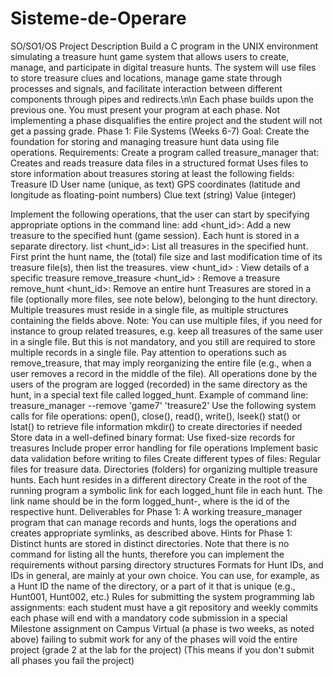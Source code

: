 # Sisteme-de-Operare
SO/SO1/OS Project Description
Build a C program in the UNIX environment simulating a treasure hunt game system that allows users to create, manage, and participate in digital treasure hunts. The system will use files to store treasure clues and locations, manage game state through processes and signals, and facilitate interaction between different components through pipes and redirects.\n\n
Each phase builds upon the previous one. You must present your program at each phase. Not implementing a phase disqualifies the entire project and the student will not get a passing grade.
Phase 1: File Systems (Weeks 6-7)
Goal: Create the foundation for storing and managing treasure hunt data using file operations.
Requirements:
Create a program called treasure_manager that:
Creates and reads treasure data files in a structured format
Uses files to store information about treasures storing at least the following fields:
Treasure ID
User name (unique, as text)
GPS coordinates (latitude and longitude as floating-point numbers)
Clue text (string)
Value (integer)

Implement the following operations, that the user can start by specifying appropriate options in the command line:
add <hunt_id>: Add a new treasure to the specified hunt (game session). Each hunt is stored in a separate directory.
list <hunt_id>: List all treasures in the specified hunt. First print the hunt name, the (total) file size and last modification time of its treasure file(s), then list the treasures.
view <hunt_id> <id>: View details of a specific treasure
remove_treasure <hunt_id> <id>: Remove a treasure 
remove_hunt <hunt_id>: Remove an entire hunt
Treasures are stored in a file (optionally more files, see note below), belonging to the hunt directory. Multiple treasures must reside in a single file, as multiple structures containing the fields above. Note: You can use multiple files, if you need for instance to group related treasures, e.g. keep all treasures of the same user in a single file. But this is not mandatory, and you still are required to store multiple records in a single file. Pay attention to operations such as remove_treasure, that may imply reorganizing the entire file (e.g., when a user removes a record in the middle of the file).
All operations done by the users of the program are logged (recorded) in the same directory as the hunt, in a special text file called logged_hunt.
Example of command line:
treasure_manager --remove 'game7' 'treasure2'
Use the following system calls for file operations:
open(), close(), read(), write(), lseek()
stat() or lstat() to retrieve file information
mkdir() to create directories if needed
Store data in a well-defined binary format:
Use fixed-size records for treasures
Include proper error handling for file operations
Implement basic data validation before writing to files
Create different types of files:
Regular files for treasure data.
Directories (folders) for organizing multiple treasure hunts. Each hunt resides in a different directory
Create in the root of the running program a symbolic link for each logged_hunt file in each hunt. The link name should be in the form logged_hunt-<ID>, where <ID> is the id of the respective hunt.
Deliverables for Phase 1:
A working treasure_manager program that can manage records and hunts, logs the operations and creates appropriate symlinks, as described above.
Hints for Phase 1:
Distinct hunts are stored in distinct directories. Note that there is no command for listing all the hunts, therefore you can implement the requirements without parsing directory structures
Formats for Hunt IDs, and IDs in general, are mainly at your own choice. You can use, for example, as a Hunt ID the name of the directory, or a part of it that is unique (e.g., Hunt001, Hunt002, etc.)
Rules for submitting the system programming lab assignments:
each student must have a git repository and weekly commits
each phase will end with a mandatory code submission in a special Milestone assignment on Campus Virtual (a phase is two weeks, as noted above)
failing to submit work for any of the phases will void the entire project (grade 2 at the lab for the project) (This means if you don't submit all phases you fail the project)
